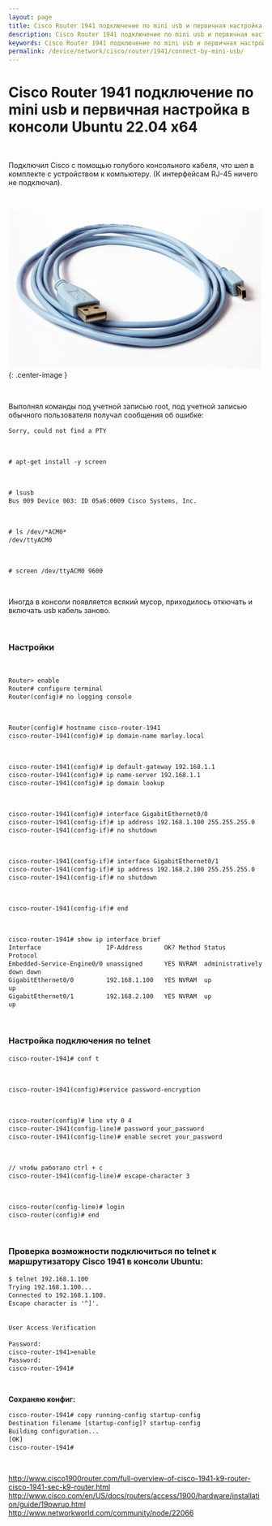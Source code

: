 ```yaml
---
layout: page
title: Cisco Router 1941 подключение по mini usb и первичная настройка в консоли Ubuntu 22.04 x64
description: Cisco Router 1941 подключение по mini usb и первичная настройка в консоли Ubuntu 22.04 x64
keywords: Cisco Router 1941 подключение по mini usb и первичная настройка в консоли Ubuntu 22.04 x64
permalink: /device/network/cisco/router/1941/connect-by-mini-usb/
---
```


# Cisco Router 1941 подключение по mini usb и первичная настройка в консоли Ubuntu 22.04 x64

<br/>

Подключил Cisco с помощью голубого консольного кабеля, что шел в комплекте с устройством к компьютеру. (К интерфейсам RJ-45 ничего не подключал).

<br/>

![cicso mini usb console cable](/img/device/network/cisco/router/1941/connect-by-mini-usb/cicso-mini-usb-console-cable.jpg 'cicso mini usb console cable'){: .center-image }

<br/>

Выполнял команды под учетной записью root, под учетной записью обычного пользователя получал сообщения об ошибке:

```
Sorry, could not find a PTY
```

<br/>

```
# apt-get install -y screen
```

<br/>

```
# lsusb
Bus 009 Device 003: ID 05a6:0009 Cisco Systems, Inc.
```

<br/>

```
# ls /dev/*ACM0*
/dev/ttyACM0
```

<br/>

```
# screen /dev/ttyACM0 9600
```

<br/>

Иногда в консоли появляется всякий мусор, приходилось откючать и включать usb кабель заново.

<br/>

### Настройки

<br/>

```
Router> enable
Router# configure terminal
Router(config)# no logging console
```

<br/>

```
Router(config)# hostname cisco-router-1941
cisco-router-1941(config)# ip domain-name marley.local
```

<br/>

```
cisco-router-1941(config)# ip default-gateway 192.168.1.1
cisco-router-1941(config)# ip name-server 192.168.1.1
cisco-router-1941(config)# ip domain lookup
```

<!--
int loopback 0
cisco-router-1941(config-if)# ip address 192.168.1.100 255.255.255.0
-->

<br/>

```
cisco-router-1941(config)# interface GigabitEthernet0/0
cisco-router-1941(config-if)# ip address 192.168.1.100 255.255.255.0
cisco-router-1941(config-if)# no shutdown
```

<br/>

```
cisco-router-1941(config-if)# interface GigabitEthernet0/1
cisco-router-1941(config-if)# ip address 192.168.2.100 255.255.255.0
cisco-router-1941(config-if)# no shutdown
```

<br/>

```
cisco-router-1941(config-if)# end
```

<br/>

```
cisco-router-1941# show ip interface brief
Interface                  IP-Address      OK? Method Status                Protocol
Embedded-Service-Engine0/0 unassigned      YES NVRAM  administratively down down
GigabitEthernet0/0         192.168.1.100   YES NVRAM  up                    up
GigabitEthernet0/1         192.168.2.100   YES NVRAM  up                    up
```

<br/>

### Настройка подключения по telnet

```
cisco-router-1941# conf t
```

<br/>

```
cisco-router-1941(config)#service password-encryption
```

<br/>

```
cisco-router(config)# line vty 0 4
cisco-router-1941(config-line)# password your_password
cisco-router-1941(config-line)# enable secret your_password
```

<br/>

```
// чтобы работало ctrl + c
cisco-router-1941(config-line)# escape-character 3
```

<!--
Router(config)# line con 0
Router(config-line)# escape-character 3
-->

<br/>

```
cisco-router(config-line)# login
cisco-router(config)# end
```

<br/>

### Проверка возможности подключиться по telnet к маршрутизатору Cisco 1941 в консоли Ubuntu:

```
$ telnet 192.168.1.100
Trying 192.168.1.100...
Connected to 192.168.1.100.
Escape character is '^]'.


User Access Verification

Password:
cisco-router-1941>enable
Password:
cisco-router-1941#
```

<br/>

**Сохраняю конфиг:**

```
cisco-router-1941# copy running-config startup-config
Destination filename [startup-config]? startup-config
Building configuration...
[OK]
cisco-router-1941#
```

<br/>

http://www.cisco1900router.com/full-overview-of-cisco-1941-k9-router-cisco-1941-sec-k9-router.html  
http://www.cisco.com/en/US/docs/routers/access/1900/hardware/installation/guide/19pwrup.html  
http://www.networkworld.com/community/node/22066
